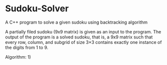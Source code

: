 # Sudoku-Solver
A C++ program to solve a given sudoku using backtracking algorithm 

A partially filed sudoku (9x9 matrix) is given as an input to the program. The output of the program is a solved sudoku, that is, a 9x9 matrix such that every row, column, and subgrid of size 3×3 contains exactly one instance of the digits from 1 to 9.

Algorithm:
1) 
